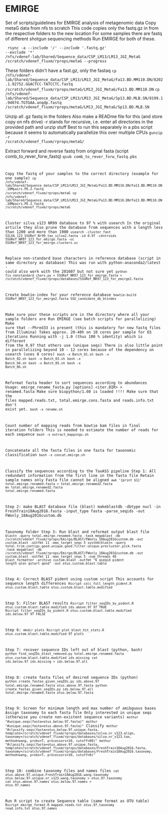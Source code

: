 # EMIRGE
Set of scripts/guidelines for EMIRGE analysis of metagenomic data
Copy metaG data from nfs to scratch
This code copies only the fastq.gz in from the respective folders to the new location
For some samples there are fastq of different shotgun sequencing methods
Run EMIRGE for both of these.

<code> rsync -a --include '*/' --include '*.fastq.gz' --exclude '*' /nfs/vdenef-lab/Shared/Sequence_data/CSP_LM13/LM13_JGI_MetaG /scratch/vdenef_fluxm/rprops/metaG --progress </code>

These folders didn't have a fast.gz, only the fastaq
<code>cp /nfs/vdenef-lab/Shared/Sequence_data/CSP_LM13/LM13_JGI_MetaG/Fa13.BD.MM110.DN/8202.1.92752.GGACTCC-TATCCTC.fastq /scratch/vdenef_fluxm/rprops/metaG/LM13_JGI_MetaG/Fa13.BD.MM110.DN</code>
<code>cp /nfs/vdenef-lab/Shared/Sequence_data/CSP_LM13/LM13_JGI_MetaG/Sp13.BD.MLB.SN/8199.1.94074.TGTGAA.anqdp.fastq /scratch/vdenef_fluxm/rprops/metaG/LM13_JGI_MetaG/Sp13.BD.MLB.SN</code>

Unzip all .gz fastq in the folders
Also make a READme file for this (and store copy on nfs drive)
-r stands for recursive, i.e. enter all directories in the provided path and unzip stuff
Best to run this separately in a pbs script because it seems to automatically parallelize this over multiple CPUs
<code>gunzip -r /scratch/vdenef_fluxm/rprops/metaG/</code>

Extract forward and reverse fastq from original fasta (script comb_to_rever_forw_fastq)
<code>qsub comb_to_rever_forw_fastq.pbs

Copy the fastq of your samples to the correct directory (example for one sample)
<code>cp /nfs/vdenef-lab/Shared/Sequence_data/CSP_LM13/LM13_JGI_MetaG/Fa13.BD.MM110.DN/Fa13.BD.MM110.DN.10Mpairs.PE.2.fastq /scratch/vdenef_fluxm/rprops/metaG</code>
<code>cp /nfs/vdenef-lab/Shared/Sequence_data/CSP_LM13/LM13_JGI_MetaG/Fa13.BD.MM110.DN/Fa13.BD.MM110.DN.10Mpairs.PE.1.fastq /scratch/vdenef_fluxm/rprops/metaG</code>

Cluster silva_v123 NR99 database to 97 % with usearch
In the original article they also prune the database from sequences with a length less than 1200 and more than 1900
<code>usearch -cluster_fast SILVA_123_SSURef_Nr99_tax_silva2.fasta -id 0.97 -centroids SSURef_NR97_123_for_emirge.fasta -uc SSURef_NR97_123_for_emirge.clusters.uc</code>

Replace non-standard base characters in reference database (script in same directory as database)
This was run with python-anaconda2/latest - could also work with the 201607 but not sure yet
<code>python fix_nonstandard_chars.py < SSURef_NR97_123_for_emirge.fasta > /scratch/vdenef_fluxm/rprops/databases/SSURef_NR97_123_for_emirge2.fasta</code>

Create bowtie-index for your reference database
<code>bowtie-build SSURef_NR97_123_for_emirge2.fasta SSU_candidate_db_btindex</code>

Make sure your these scripts are in the directory where all your sample folders are
Run EMIRGE (see batch scripts for parallelizing)
Make sure that --Phred33 is present (this is mandatory for new fastq files from Illumina)
Takes approx. 20-40h on 10 cores per sample for 65 iterations
Running with -j 1.0 (thus 100 % identity) which is different from the 0.97 that others use (unique seqs)
There is also little point in parallelizing beyond 10 - 12 cores because of the dependency on usearch (uses 8 cores)
<code>bash -x Batch_01.sh</code>
<code>bash -x Batch_02.sh</code>
<code>bash -x Batch_03.sh</code>
<code>bash -x Batch_04.sh</code>
<code>bash -x Batch_05.sh</code>
<code>bash -x Batch_06.sh</code>

Reformat fasta header to sort sequences according to abundances
Usage: emirge_rename_fasta.py [options] <iter.DIR> > renamed.fasta
Make sure biopython/1.60 is loaded !!!!
Make sure that the files mapped.reads.txt, total.emirge.cons.fasta and reads.info.txt don't exist yet.
<code>bash -x rename.sh</code>

Count number of mapping reads from bowtie bam files in final iteration folders
This is needed to estimate the number of reads for each sequence
<code>bash -x extract_mappings.sh</code>

Concatenate all the fasta files in one fasta for taxonomic classification
<code>bash -x concat.emirge.sh</code>

Classify the sequences according to the TaxASS pipeline
Step 1: All redundant information from the first line in the fasta file
Retain sample names only
Fasta file cannot be aligned
<code>awk '{print $1}' total.emirge.renamed.fasta > total.emirge.renamed2.fasta</code>
<code>mv total.emirge.renamed2.fasta total.emirge.renamed.fasta</code>

Step 2: make BLAST database file (blast)
makeblastdb -dbtype nucl -in FreshTrain18Aug2016.fasta -input_type fasta -parse_seqids -out FWonly_18Aug2016custom.db

Taxonomy folder
Step 3: Run blast and reformat output blast file
<code>blastn -query total.emirge.renamed.fasta -task megablast -db /scratch/vdenef_fluxm/rprops/Emirge/BLAST/FWonly_18Aug2016custom.db -out custom.blast -outfmt 11 -max_target_seqs 5 system(blastn -query total.trim.contigs.good.unique.good.filter.unique.precluster.pick.fasta -task megablast -db /scratch/vdenef_fluxm/rprops/Emirge/BLAST/FWonly_18Aug2016custom.db -out custom.blast -outfmt 11 -max_target_seqs 5 -num_threads 40</code>
<code>blast_formatter -archive custom.blast -outfmt "6 qseqid pident length qlen qstart qend" -out otus.custom.blast.table</code>

Step 4: Correct BLAST pident using custom script
This accounts for sequence length differences
<code>Rscript calc_full_length_pident.R otus.custom.blast.table otus.custom.blast.table.modified</code>

Step 5: Filter BLAST results
<code>Rscript filter_seqIDs_by_pident.R otus.custom.blast.table.modified ids.above.97 97 TRUE</code>
<code>Rscript filter_seqIDs_by_pident.R otus.custom.blast.table.modified ids.below.97 97 FALSE</code>

Step 6: 
<code>mkdir plots</code>
<code>Rscript plot_blast_hit_stats.R otus.custom.blast.table.modified 97 plots</code>

Step 7: recover sequence IDs left out of blast (python, bash)
<code>python find_seqIDs_blast_removed.py total.emirge.renamed.fasta otus.custom.blast.table.modified ids.missing</code>
<code>cat ids.below.97 ids.missing > ids.below.97.all</code>

Step 8: create fasta files of desired sequence IDs (python)
<code>python create_fastas_given_seqIDs.py ids.above.97 total.emirge.renamed.fasta otus.above.97.fasta</code>
<code>python create_fastas_given_seqIDs.py ids.below.97.all total.emirge.renamed.fasta otus.below.97.fasta</code>

Step 9: Screen for minimum length and max number of amibguous bases
Assign taxonomy to each fasta file
Only interested in unique seqs (otherwise you create non-existent sequence variants)
<code>mothur "#unique.seqs(fasta=otus.below.97.fasta)"</code>
<code>mothur "#unique.seqs(fasta=otus.above.97.fasta)"</code>
Classify
<code>mothur "#classify.seqs(fasta=otus.below.97.unique.fasta, template=/scratch/vdenef_fluxm/rprops/databases/silva.nr_v123.align, taxonomy=/scratch/vdenef_fluxm/rprops/databases/silva.nr_v123.tax, method=wang, probs=T, processors=10, cutoff=80)"</code>
<code>mothur "#classify.seqs(fasta=otus.above.97.unique.fasta, template=/scratch/vdenef_fluxm/rprops/databases/FreshTrain18Aug2016.fasta,  taxonomy=/scratch/vdenef_fluxm/rprops/databases/FreshTrain18Aug2016.taxonomy, method=wang, probs=T, processors=10, cutoff=0)"</code>

Step 10: combine taxonomy files and names files
<code>cat otus.above.97.unique.FreshTrain18Aug2016.wang.taxonomy otus.below.97.unique.nr_v123.wang.taxonomy > otus.97.taxonomy</code>
<code>cat otus.above.97.names otus.below.97.names > otus.97.names</code>

Run R script to create Sequence table (same format as OTU table)
<code>Rscript emirge_format.R mapped.reads.txt otus.97.taxonomy read.info.txt otus.97.names</code>

